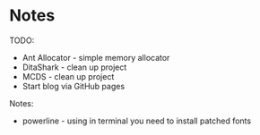 # Notes

TODO:

* Ant Allocator - simple memory allocator
* DitaShark - clean up project
* MCDS - clean up project
* Start blog via GitHub pages

Notes:

* powerline - using in terminal you need to install patched fonts







